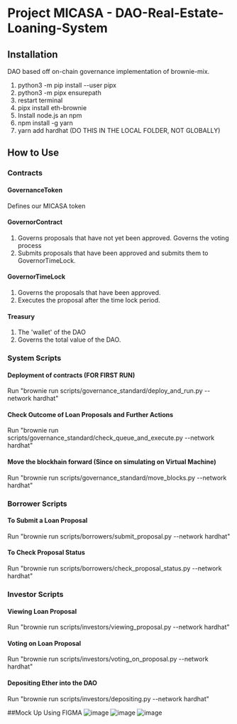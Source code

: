# Project MICASA - DAO-Real-Estate-Loaning-System

## Installation
DAO based off on-chain governance implementation of brownie-mix.

1. python3 -m pip install --user pipx
2. python3 -m pipx ensurepath
3. restart terminal
4. pipx install eth-brownie
5. Install node.js an npm
6. npm install -g yarn
7. yarn add hardhat (DO THIS IN THE LOCAL FOLDER, NOT GLOBALLY)

## How to Use

### Contracts
#### GovernanceToken
Defines our MICASA token

#### GovernorContract
1. Governs proposals that have not yet been approved. Governs the voting process
2. Submits proposals that have been approved and submits them to GovernorTimeLock.

#### GovernorTimeLock
1. Governs the proposals that have been approved.
2. Executes the proposal after the time lock period.

#### Treasury
1. The 'wallet' of the DAO
2. Governs the total value of the DAO.

### System Scripts
#### Deployment of contracts (FOR FIRST RUN)
Run "brownie run scripts/governance_standard/deploy_and_run.py --network hardhat"

#### Check Outcome of Loan Proposals and Further Actions
Run "brownie run scripts/governance_standard/check_queue_and_execute.py --network hardhat"

#### Move the blockhain forward (Since on simulating on Virtual Machine)
Run "brownie run scripts/governance_standard/move_blocks.py --network hardhat"

### Borrower Scripts
#### To Submit a Loan Proposal
Run "brownie run scripts/borrowers/submit_proposal.py --network hardhat"

#### To Check Proposal Status
Run "brownie run scripts/borrowers/check_proposal_status.py --network hardhat"

### Investor Scripts
#### Viewing Loan Proposal
Run "brownie run scripts/investors/viewing_proposal.py --network hardhat"


#### Voting on Loan Proposal
Run "brownie run scripts/investors/voting_on_proposal.py --network hardhat"

#### Depositing Ether into the DAO
Run "brownie run scripts/investors/depositing.py --network hardhat"

##Mock Up Using FIGMA
![image](https://user-images.githubusercontent.com/85046928/194754304-71fff647-8d3d-4bad-b3b0-893d20999c61.png)
![image](https://user-images.githubusercontent.com/85046928/194754318-9a164067-360b-4c6a-bda1-849467b70c5a.png)
![image](https://user-images.githubusercontent.com/85046928/194754335-d59d349c-f9d8-4076-b586-0f14dd11caf0.png)

